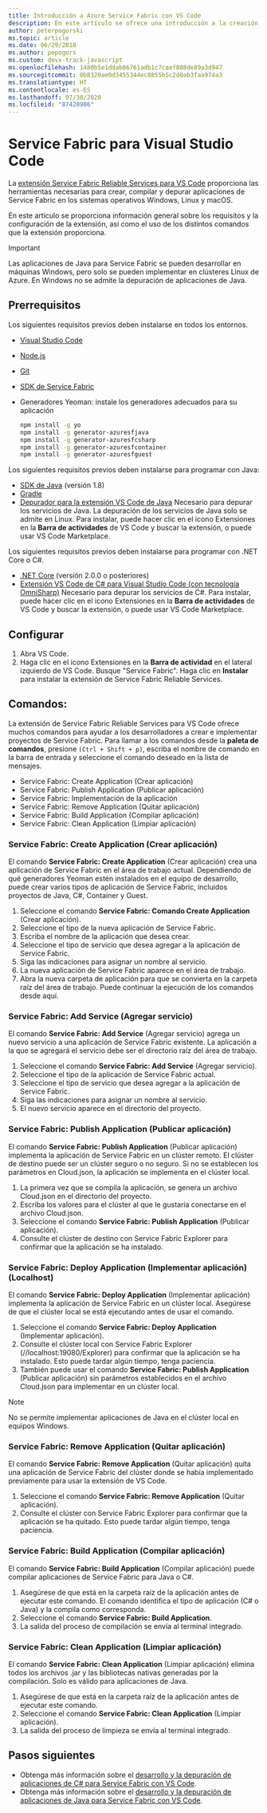 ```yaml
---
title: Introducción a Azure Service Fabric con VS Code
description: En este artículo se ofrece una introducción a la creación de aplicaciones de Service Fabric mediante Visual Studio Code.
author: peterpogorski
ms.topic: article
ms.date: 06/29/2018
ms.author: pepogors
ms.custom: devx-track-javascript
ms.openlocfilehash: 1480b5e1ddab86761adb1c7caef808de89a3d947
ms.sourcegitcommit: 0b8320ae0d3455344ec8855b5c2d0ab3faa974a3
ms.translationtype: HT
ms.contentlocale: es-ES
ms.lasthandoff: 07/30/2020
ms.locfileid: "87428986"
---
```

# <a name="service-fabric-for-visual-studio-code"></a>Service Fabric para Visual Studio Code

La [extensión Service Fabric Reliable Services para VS Code](https://marketplace.visualstudio.com/items?itemName=ms-azuretools.vscode-service-fabric-reliable-services) proporciona las herramientas necesarias para crear, compilar y depurar aplicaciones de Service Fabric en los sistemas operativos Windows, Linux y macOS.

En este artículo se proporciona información general sobre los requisitos y la configuración de la extensión, así como el uso de los distintos comandos que la extensión proporciona. 

> [!IMPORTANT]
> Las aplicaciones de Java para Service Fabric se pueden desarrollar en máquinas Windows, pero solo se pueden implementar en clústeres Linux de Azure. En Windows no se admite la depuración de aplicaciones de Java.

## <a name="prerequisites"></a>Prerrequisitos

Los siguientes requisitos previos deben instalarse en todos los entornos.

* [Visual Studio Code](https://code.visualstudio.com/)
* [Node.js](https://nodejs.org/)
* [Git](https://git-scm.com/)
* [SDK de Service Fabric](./service-fabric-get-started.md)
* Generadores Yeoman: instale los generadores adecuados para su aplicación

   ```sh
   npm install -g yo
   npm install -g generator-azuresfjava
   npm install -g generator-azuresfcsharp
   npm install -g generator-azuresfcontainer
   npm install -g generator-azuresfguest
   ```

Los siguientes requisitos previos deben instalarse para programar con Java:

* [SDK de Java](https://aka.ms/azure-jdks) (versión 1.8)
* [Gradle](https://gradle.org/install/)
* [Depurador para la extensión VS Code de Java](https://marketplace.visualstudio.com/items?itemName=vscjava.vscode-java-debug) Necesario para depurar los servicios de Java. La depuración de los servicios de Java solo se admite en Linux. Para instalar, puede hacer clic en el icono Extensiones en la **Barra de actividades** de VS Code y buscar la extensión, o puede usar VS Code Marketplace.

Los siguientes requisitos previos deben instalarse para programar con .NET Core o C#.

* [.NET Core](https://www.microsoft.com/net/learn/get-started) (versión 2.0.0 o posteriores)
* [Extensión VS Code de C# para Visual Studio Code (con tecnología OmniSharp)](https://marketplace.visualstudio.com/items?itemName=ms-dotnettools.csharp) Necesario para depurar los servicios de C#. Para instalar, puede hacer clic en el icono Extensiones en la **Barra de actividades** de VS Code y buscar la extensión, o puede usar VS Code Marketplace.

## <a name="setup"></a>Configurar

1. Abra VS Code.
2. Haga clic en el icono Extensiones en la **Barra de actividad** en el lateral izquierdo de VS Code. Busque "Service Fabric". Haga clic en **Instalar** para instalar la extensión de Service Fabric Reliable Services.

## <a name="commands"></a>Comandos:
La extensión de Service Fabric Reliable Services para VS Code ofrece muchos comandos para ayudar a los desarrolladores a crear e implementar proyectos de Service Fabric. Para llamar a los comandos desde la **paleta de comandos**, presione `(Ctrl + Shift + p)`, escriba el nombre de comando en la barra de entrada y seleccione el comando deseado en la lista de mensajes. 

* Service Fabric: Create Application (Crear aplicación) 
* Service Fabric: Publish Application (Publicar aplicación) 
* Service Fabric: Implementación de la aplicación 
* Service Fabric: Remove Application (Quitar aplicación)  
* Service Fabric: Build Application (Compilar aplicación) 
* Service Fabric: Clean Application (Limpiar aplicación) 

### <a name="service-fabric-create-application"></a>Service Fabric: Create Application (Crear aplicación)

El comando **Service Fabric: Create Application** (Crear aplicación) crea una aplicación de Service Fabric en el área de trabajo actual. Dependiendo de qué generadores Yeoman estén instalados en el equipo de desarrollo, puede crear varios tipos de aplicación de Service Fabric, incluidos proyectos de Java, C#, Container y Guest. 

1.  Seleccione el comando **Service Fabric: Comando Create Application** (Crear aplicación).
2.  Seleccione el tipo de la nueva aplicación de Service Fabric. 
3.  Escriba el nombre de la aplicación que desea crear.
3.  Seleccione el tipo de servicio que desea agregar a la aplicación de Service Fabric. 
4.  Siga las indicaciones para asignar un nombre al servicio. 
5.  La nueva aplicación de Service Fabric aparece en el área de trabajo.
6.  Abra la nueva carpeta de aplicación para que se convierta en la carpeta raíz del área de trabajo. Puede continuar la ejecución de los comandos desde aquí.

### <a name="service-fabric-add-service"></a>Service Fabric: Add Service (Agregar servicio)
El comando **Service Fabric: Add Service** (Agregar servicio) agrega un nuevo servicio a una aplicación de Service Fabric existente. La aplicación a la que se agregará el servicio debe ser el directorio raíz del área de trabajo. 

1.  Seleccione el comando **Service Fabric: Add Service** (Agregar servicio).
2.  Seleccione el tipo de la aplicación de Service Fabric actual. 
3.  Seleccione el tipo de servicio que desea agregar a la aplicación de Service Fabric. 
4.  Siga las indicaciones para asignar un nombre al servicio. 
5.  El nuevo servicio aparece en el directorio del proyecto. 

### <a name="service-fabric-publish-application"></a>Service Fabric: Publish Application (Publicar aplicación)
El comando **Service Fabric: Publish Application** (Publicar aplicación) implementa la aplicación de Service Fabric en un clúster remoto. El clúster de destino puede ser un clúster seguro o no seguro. Si no se establecen los parámetros en Cloud.json, la aplicación se implementa en el clúster local.

1.  La primera vez que se compila la aplicación, se genera un archivo Cloud.json en el directorio del proyecto.
2.  Escriba los valores para el clúster al que le gustaría conectarse en el archivo Cloud.json.
3.  Seleccione el comando **Service Fabric: Publish Application** (Publicar aplicación).
4.  Consulte el clúster de destino con Service Fabric Explorer para confirmar que la aplicación se ha instalado. 

### <a name="service-fabric-deploy-application-localhost"></a>Service Fabric: Deploy Application (Implementar aplicación) (Localhost)
El comando **Service Fabric: Deploy Application** (Implementar aplicación) implementa la aplicación de Service Fabric en un clúster local. Asegúrese de que el clúster local se está ejecutando antes de usar el comando. 

1. Seleccione el comando **Service Fabric: Deploy Application** (Implementar aplicación).
2. Consulte el clúster local con Service Fabric Explorer (\//localhost:19080/Explorer) para confirmar que la aplicación se ha instalado. Esto puede tardar algún tiempo, tenga paciencia.
3. También puede usar el comando **Service Fabric: Publish Application** (Publicar aplicación) sin parámetros establecidos en el archivo Cloud.json para implementar en un clúster local.

> [!NOTE]
> No se permite implementar aplicaciones de Java en el clúster local en equipos Windows.

### <a name="service-fabric-remove-application"></a>Service Fabric: Remove Application (Quitar aplicación)
El comando **Service Fabric: Remove Application** (Quitar aplicación) quita una aplicación de Service Fabric del clúster donde se había implementado previamente para usar la extensión de VS Code. 

1.  Seleccione el comando **Service Fabric: Remove Application** (Quitar aplicación).
2.  Consulte el clúster con Service Fabric Explorer para confirmar que la aplicación se ha quitado. Esto puede tardar algún tiempo, tenga paciencia.

### <a name="service-fabric-build-application"></a>Service Fabric: Build Application (Compilar aplicación)
El comando **Service Fabric: Build Application** (Compilar aplicación) puede compilar aplicaciones de Service Fabric para Java o C#. 

1.  Asegúrese de que está en la carpeta raíz de la aplicación antes de ejecutar este comando. El comando identifica el tipo de aplicación (C# o Java) y la compila como corresponda.
2.  Seleccione el comando **Service Fabric: Build Application**.
3.  La salida del proceso de compilación se envía al terminal integrado.

### <a name="service-fabric-clean-application"></a>Service Fabric: Clean Application (Limpiar aplicación)
El comando **Service Fabric: Clean Application** (Limpiar aplicación) elimina todos los archivos .jar y las bibliotecas nativas generadas por la compilación. Solo es válido para aplicaciones de Java. 

1.  Asegúrese de que está en la carpeta raíz de la aplicación antes de ejecutar este comando. 
2.  Seleccione el comando **Service Fabric: Clean Application** (Limpiar aplicación).
3.  La salida del proceso de limpieza se envía al terminal integrado.

## <a name="next-steps"></a>Pasos siguientes

* Obtenga más información sobre el [desarrollo y la depuración de aplicaciones de C# para Service Fabric con VS Code](./service-fabric-develop-csharp-applications-with-vs-code.md).
* Obtenga más información sobre el [desarrollo y la depuración de aplicaciones de Java para Service Fabric con VS Code](./service-fabric-develop-java-applications-with-vs-code.md).
